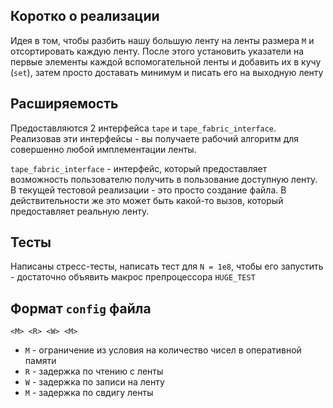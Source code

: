 ## Коротко о реализации

Идея в том, чтобы разбить нашу большую ленту на ленты размера `M` и отсортировать каждую ленту.
После этого установить указатели на первые элементы каждой вспомогательной ленты и добавить их в кучу (`set`), затем 
просто доставать минимум и писать его на выходную ленту

## Расширяемость

Предоставляются 2 интерфейса `tape` и `tape_fabric_interface`. Реализовав эти интерфейсы - 
вы получаете рабочий алгоритм для совершенно любой имплементации ленты.

`tape_fabric_interface` - интерфейс, который предоставляет возможность пользователю получить в пользование
доступную ленту. В текущей тестовой реализации - это просто создание файла. В действительности же это может
быть какой-то вызов, который предоставляет реальную ленту.

## Тесты

Написаны стресс-тесты, написать тест для `N = 1e8`, чтобы его запустить - достаточно объявить макрос препроцессора
`HUGE_TEST`

## Формат `config` файла

`<M> <R> <W> <M>`

- `M` - ограничение из условия на количество чисел в оперативной памяти
- `R` - задержка по чтению с ленты
- `W` - задержка по записи на ленту
- `M` - задержка по свдигу ленты